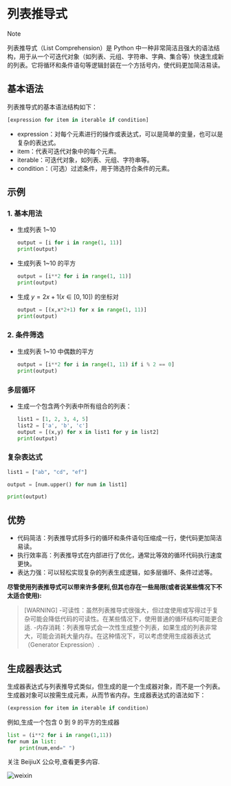 # 列表推导式

> [!Note]
> 列表推导式（List Comprehension）是 Python 中一种非常简洁且强大的语法结构，用于从一个可迭代对象（如列表、元组、字符串、字典、集合等）快速生成新的列表。它将循环和条件语句等逻辑封装在一个方括号内，使代码更加简洁易读。

## 基本语法

列表推导式的基本语法结构如下：

```python
[expression for item in iterable if condition]
```

- expression：对每个元素进行的操作或表达式，可以是简单的变量，也可以是复杂的表达式。
- item：代表可迭代对象中的每个元素。
- iterable：可迭代对象，如列表、元组、字符串等。
- condition：（可选）过滤条件，用于筛选符合条件的元素。

## 示例

### 1. 基本用法

- 生成列表 1~10

  ```python
  output = [i for i in range(1, 11)]
  print(output)
  ```

- 生成列表 1~10 的平方

  ```python
  output = [i**2 for i in range(1, 11)]
  print(output)
  ```

- 生成 $y=2x+1 (x \in [0,10])$ 的坐标对

  ```python
  output = [(x,x*2+1) for x in range(1, 11)]
  print(output)
  ```

### 2. 条件筛选

- 生成列表 1~10 中偶数的平方

  ```python
  output = [i**2 for i in range(1, 11) if i % 2 == 0]
  print(output)
  ```

### 多层循环

- 生成一个包含两个列表中所有组合的列表：

  ```python
  list1 = [1, 2, 3, 4, 5]
  list2 = ['a', 'b', 'c']
  output = [(x,y) for x in list1 for y in list2]
  print(output)
  ```

### 复杂表达式

```python
list1 = ["ab", "cd", "ef"]

output = [num.upper() for num in list1]

print(output)
```

## 优势

- 代码简洁：列表推导式将多行的循环和条件语句压缩成一行，使代码更加简洁易读。
- 执行效率高：列表推导式在内部进行了优化，通常比等效的循环代码执行速度更快。
- 表达力强：可以轻松实现复杂的列表生成逻辑，如多层循环、条件过滤等。

**尽管使用列表推导式可以带来许多便利,但其也存在一些局限(或者说某些情况下不太适合使用):**

> [WARNING] -可读性：虽然列表推导式很强大，但过度使用或写得过于复杂可能会降低代码的可读性。在某些情况下，使用普通的循环结构可能更合适. -内存消耗：列表推导式会一次性生成整个列表，如果生成的列表非常大，可能会消耗大量内存。在这种情况下，可以考虑使用生成器表达式（Generator Expression）.

## 生成器表达式

生成器表达式与列表推导式类似，但生成的是一个生成器对象，而不是一个列表。生成器对象可以按需生成元素，从而节省内存。生成器表达式的语法如下：

```python
(expression for item in iterable if condition)
```

例如,生成一个包含 0 到 9 的平方的生成器

```python
list = (i**2 for i in range(1,11))
for num in list:
    print(num,end=" ")
```

关注 BeijiuX 公众号,查看更多内容.

![weixin](https://images.cnblogs.com/cnblogs_com/blogs/838245/galleries/2441334/t_250119065057_QQ20250119-144852.png)